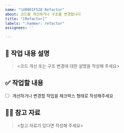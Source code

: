 ```yaml
---
name: "\U0001F528 Refactor"
about: 코드를 개선하거나 구조를 변경합니다
title: "[Refactor]"
labels: ":hammer: refactor"
assignees: ''

---
```


## 📝 작업 내용 설명
> <코드 개선 또는 구조 변경에 대한 설명을 작성해 주세요>

## ✅ 작업할 내용
- [ ] 개선하거나 변경할 작업을 체크박스 형태로 작성해주세요

## 🙋🏻 참고 자료
> <참고 자료가 있다면 작성해 주세요>
